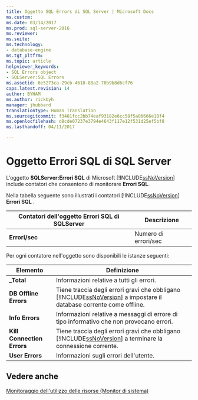 ```yaml
---
title: Oggetto SQL Errors di SQL Server | Microsoft Docs
ms.custom: 
ms.date: 03/14/2017
ms.prod: sql-server-2016
ms.reviewer: 
ms.suite: 
ms.technology:
- database-engine
ms.tgt_pltfrm: 
ms.topic: article
helpviewer_keywords:
- SQL Errors object
- SQLServer:SQL Errors
ms.assetid: 6e5273ca-29cb-4618-88a2-70b9b8d6cf76
caps.latest.revision: 14
author: BYHAM
ms.author: rickbyh
manager: jhubbard
translationtype: Human Translation
ms.sourcegitcommit: f3481fcc2bb74eaf93182e6cc58f5a06666e10f4
ms.openlocfilehash: d8cde07237e3794e4643f117e12f531d25ef5bf8
ms.lasthandoff: 04/11/2017

---
```

# <a name="sql-server-sql-errors-object"></a>Oggetto Errori SQL di SQL Server
  L'oggetto **SQLServer:Errori SQL** di Microsoft [!INCLUDE[ssNoVersion](../../includes/ssnoversion-md.md)] include contatori che consentono di monitorare **Errori SQL**.  
  
 Nella tabella seguente sono illustrati i contatori [!INCLUDE[ssNoVersion](../../includes/ssnoversion-md.md)] **Errori SQL** .  
  
|Contatori dell'oggetto Errori SQL di SQLServer|Descrizione|  
|------------------------------------|-----------------|  
|**Errori/sec**|Numero di errori/sec|  
  
 Per ogni contatore nell'oggetto sono disponibili le istanze seguenti:  
  
|Elemento|Definizione|  
|----------|----------------|  
|**_Total**|Informazioni relative a tutti gli errori.|  
|**DB Offline Errors**|Tiene traccia degli errori gravi che obbligano [!INCLUDE[ssNoVersion](../../includes/ssnoversion-md.md)] a impostare il database corrente come offline.|  
|**Info Errors**|Informazioni relative a messaggi di errore di tipo informativo che non provocano errori.|  
|**Kill Connection Errors**|Tiene traccia degli errori gravi che obbligano [!INCLUDE[ssNoVersion](../../includes/ssnoversion-md.md)] a terminare la connessione corrente.|  
|**User Errors**|Informazioni sugli errori dell'utente.|  
  
## <a name="see-also"></a>Vedere anche  
 [Monitoraggio dell'utilizzo delle risorse &#40;Monitor di sistema&#41;](../../relational-databases/performance-monitor/monitor-resource-usage-system-monitor.md)  
  
  
